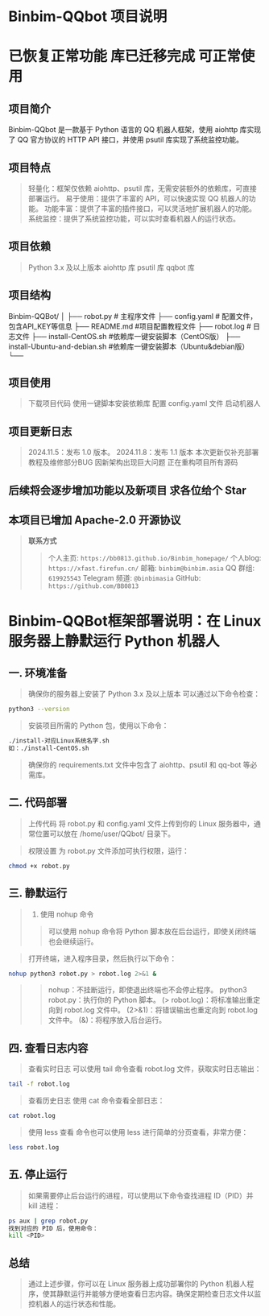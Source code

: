 # Binbim-QQbot 项目说明
# 已恢复正常功能 库已迁移完成 可正常使用
## 项目简介
Binbim-QQbot 是一款基于 Python 语言的 QQ 机器人框架，使用 aiohttp 库实现了 QQ 官方协议的 HTTP API 接口，并使用 psutil 库实现了系统监控功能。

## 项目特点
> 轻量化：框架仅依赖 aiohttp、psutil 库，无需安装额外的依赖库，可直接部署运行。
> 易于使用：提供了丰富的 API，可以快速实现 QQ 机器人的功能。
> 功能丰富：提供了丰富的插件接口，可以灵活地扩展机器人的功能。
> 系统监控：提供了系统监控功能，可以实时查看机器人的运行状态。

## 项目依赖
> Python 3.x 及以上版本
> aiohttp 库
> psutil 库
> qqbot 库

## 项目结构
Binbim-QQBot/
│
├── robot.py                # 主程序文件
├── config.yaml             # 配置文件，包含API_KEY等信息
├── README.md            #项目配置教程文件
├── robot.log               # 日志文件
├── install-CentOS.sh    #依赖库一键安装脚本（CentOS版）
├── install-Ubuntu-and-debian.sh    #依赖库一键安装脚本（Ubuntu&debian版）
└── 


## 项目使用
> 下载项目代码
> 使用一键脚本安装依赖库
> 配置 config.yaml 文件
> 启动机器人

## 项目更新日志
> 2024.11.5：发布 1.0 版本。
> 2024.11.8：发布 1.1 版本 本次更新仅补充部署教程及维修部分BUG 因新架构出现巨大问题 正在重构项目所有源码

## 后续将会逐步增加功能以及新项目 求各位给个 Star
## 本项目已增加 Apache-2.0 开源协议

> **联系方式**
>> 个人主页: `https://bb0813.github.io/Binbim_homepage/`
>> 个人blog: `https://xfast.firefun.cn/`
>> 邮箱: `binbim@binbim.asia`
>> QQ 群组: `619925543`
>> Telegram 频道: `@binbimasia`
>> GitHub: `https://github.com/BB0813`

# Binbim-QQBot框架部署说明：在 Linux 服务器上静默运行 Python 机器人
## 一. 环境准备
> 确保你的服务器上安装了 Python 3.x 及以上版本 可以通过以下命令检查：

```bash
python3 --version
```

> 安装项目所需的 Python 包，使用以下命令：

```bash
./install-对应Linux系统名字.sh
如：./install-CentOS.sh
```

> 确保你的 requirements.txt 文件中包含了 aiohttp、psutil 和 qq-bot 等必需库。

## 二. 代码部署
> 上传代码 将 robot.py 和 config.yaml 文件上传到你的 Linux 服务器中，通常位置可以放在 /home/user/QQbot/ 目录下。

> 权限设置 为 robot.py 文件添加可执行权限，运行：

```bash
chmod +x robot.py
```

## 三. 静默运行
> 1. 使用 nohup 命令
>> 可以使用 nohup 命令将 Python 脚本放在后台运行，即使关闭终端也会继续运行。

> 打开终端，进入程序目录，然后执行以下命令：

```bash
nohup python3 robot.py > robot.log 2>&1 &
```

>> nohup：不挂断运行，即使退出终端也不会停止程序。
>> python3 robot.py：执行你的 Python 脚本。
>> (> robot.log)：将标准输出重定向到 robot.log 文件中。
>> (2>&1)：将错误输出也重定向到 robot.log 文件中。
>> (&)：将程序放入后台运行。

## 四. 查看日志内容
> 查看实时日志 可以使用 tail 命令查看 robot.log 文件，获取实时日志输出：

 ```bash
tail -f robot.log
```

> 查看历史日志 使用 cat 命令查看全部日志：

```bash
cat robot.log
```

> 使用 less 查看 命令也可以使用 less 进行简单的分页查看，非常方便：
```bash
less robot.log
```

## 五. 停止运行
> 如果需要停止后台运行的进程，可以使用以下命令查找进程 ID（PID）并 kill 进程：

```bash
ps aux | grep robot.py
找到对应的 PID 后，使用命令：
kill <PID>
```

## 总结
> 通过上述步骤，你可以在 Linux 服务器上成功部署你的 Python 机器人程序，使其静默运行并能够方便地查看日志内容。确保定期检查日志文件以监控机器人的运行状态和性能。